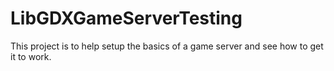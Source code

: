 # LibGDXGameServerTesting
This project is to help setup the basics of a game server and see how to get it to work.
